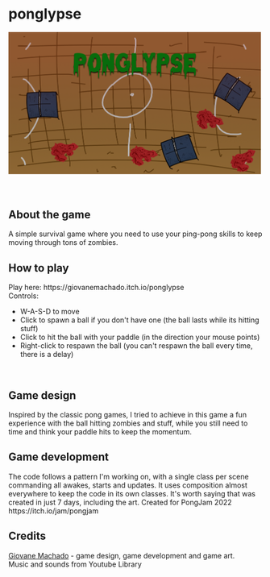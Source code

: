 # ponglypse
<p align="center">
  <img src="Assets/Art/MainMenu.png" alt="Game gif">
</p>
<br>
<h2 id="#about-the-game"> About the game</h2>
A simple survival game where you need to use your ping-pong skills to keep moving through tons of zombies.
<br>
<h2 id="#how-to-play"> How to play</h2>
Play here: https://giovanemachado.itch.io/ponglypse<br>
Controls:<br>

- W-A-S-D to move
- Click to spawn a ball if you don't have one (the ball lasts while its hitting stuff)
- Click to hit the ball with your paddle (in the direction your mouse points)
- Right-click to respawn the ball (you can't respawn the ball every time, there is a delay)
<br>
<h2 id="#game-design"> Game design</h2>
Inspired by the classic pong games, I tried to achieve in this game a fun experience with the ball hitting zombies and stuff, while you still need to time and think your paddle hits to keep the momentum.
<br>
<h2 id="#game-development"> Game development</h2>
The code follows a pattern I'm working on, with a single class per scene commanding all awakes, starts and updates. It uses composition almost everywhere to keep the code in its own classes. It's worth saying that was created in just 7 days, including the art. Created for PongJam 2022 https://itch.io/jam/pongjam
<br>
<h2 id="#credits"> Credits</h2>
<a href="https://github.com/giovanemachado"> Giovane Machado</a> - game design, game development and game art.<br>
Music and sounds from Youtube Library
 
